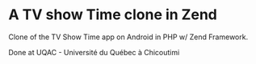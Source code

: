 # A TV show Time clone in Zend

Clone of the TV Show Time app on Android in PHP w/ Zend Framework.

Done at UQAC - Université du Québec à Chicoutimi
